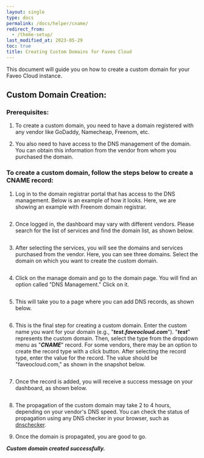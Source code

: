 ```yaml
---
layout: single
type: docs
permalink: /docs/helper/cname/
redirect_from:
  - /theme-setup/
last_modified_at: 2023-05-29
toc: true
title: Creating Custom Domains for Faveo Cloud
---
```


This document will guide you on how to create a custom domain for your Faveo Cloud instance.

## Custom Domain Creation:

### Prerequisites:

1. To create a custom domain, you need to have a domain registered with any vendor like GoDaddy, Namecheap, Freenom, etc.

2. You also need to have access to the DNS management of the domain. You can obtain this information from the vendor from whom you purchased the domain.

### To create a custom domain, follow the steps below to create a CNAME record:

1. Log in to the domain registrar portal that has access to the DNS management. Below is an example of how it looks. Here, we are showing an example with Freenom domain registrar.

<img src="https://github.com/ladybirdweb/faveo-server-images/blob/master/_docs/helpers/images/loginpage.png?raw=true" alt="" />

2. Once logged in, the dashboard may vary with different vendors. Please search for the list of services and find the domain list, as shown below.

<img src="https://github.com/ladybirdweb/faveo-server-images/blob/master/_docs/helpers/images/selectingservice.png?raw=true" alt="" />

3. After selecting the services, you will see the domains and services purchased from the vendor. Here, you can see three domains. Select the domain on which you want to create the custom domain.

<img src="https://github.com/ladybirdweb/faveo-server-images/blob/master/_docs/helpers/images/managedomain.png?raw=true" alt="" />

4. Click on the manage domain and go to the domain page. You will find an option called "DNS Management." Click on it.

<img src="https://github.com/ladybirdweb/faveo-server-images/blob/master/_docs/helpers/images/dnsmanagement.png?raw=true" alt="" />

5. This will take you to a page where you can add DNS records, as shown below.

<img src="https://github.com/ladybirdweb/faveo-server-images/blob/master/_docs/helpers/images/recordadding.png?raw=true" alt="" />

6. This is the final step for creating a custom domain. Enter the custom name you want for your domain (e.g., "***test.faveocloud.com***"). "***test***" represents the custom domain. Then, select the type from the dropdown menu as "***CNAME***" record. For some vendors, there may be an option to create the record type with a click button. After selecting the record type, enter the value for the record. The value should be "faveocloud.com," as shown in the snapshot below.

<img src="https://github.com/ladybirdweb/faveo-server-images/blob/master/_docs/helpers/images/recordadding.png?raw=true" alt=""  />

7. Once the record is added, you will receive a success message on your dashboard, as shown below.

<img src="https://github.com/ladybirdweb/faveo-server-images/blob/master/_docs/helpers/images/addedsuccess.png?raw=true" alt=""  />

8. The propagation of the custom domain may take 2 to 4 hours, depending on your vendor's DNS speed. You can check the status of propagation using any DNS checker in your browser, such as [dnschecker](https://dnschecker.org/).

9. Once the domain is propagated, you are good to go.

***Custom domain created successfully.***